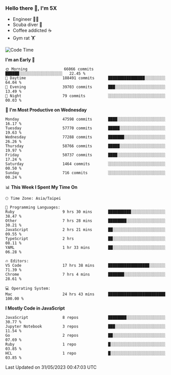 ### Hello there 👋, I'm 5X

* Engineer 👨‍💻
* Scuba diver 🤿
* Coffee addicted ☕️
* Gym rat 🏋️

<!--START_SECTION:waka-->
![Code Time](http://img.shields.io/badge/Code%20Time-209%20hrs%2031%20mins-blue)

**I'm an Early 🐤** 

```text
🌞 Morning                66066 commits       ██████░░░░░░░░░░░░░░░░░░░   22.45 % 
🌆 Daytime                188491 commits      ████████████████░░░░░░░░░   64.04 % 
🌃 Evening                39703 commits       ███░░░░░░░░░░░░░░░░░░░░░░   13.49 % 
🌙 Night                  79 commits          ░░░░░░░░░░░░░░░░░░░░░░░░░   00.03 % 
```
📅 **I'm Most Productive on Wednesday** 

```text
Monday                   47598 commits       ████░░░░░░░░░░░░░░░░░░░░░   16.17 % 
Tuesday                  57770 commits       █████░░░░░░░░░░░░░░░░░░░░   19.63 % 
Wednesday                77288 commits       ███████░░░░░░░░░░░░░░░░░░   26.26 % 
Thursday                 58766 commits       █████░░░░░░░░░░░░░░░░░░░░   19.97 % 
Friday                   50737 commits       ████░░░░░░░░░░░░░░░░░░░░░   17.24 % 
Saturday                 1464 commits        ░░░░░░░░░░░░░░░░░░░░░░░░░   00.50 % 
Sunday                   716 commits         ░░░░░░░░░░░░░░░░░░░░░░░░░   00.24 % 
```


📊 **This Week I Spent My Time On** 

```text
🕑︎ Time Zone: Asia/Taipei

💬 Programming Languages: 
Ruby                     9 hrs 30 mins       ██████████░░░░░░░░░░░░░░░   38.47 % 
Other                    7 hrs 28 mins       ████████░░░░░░░░░░░░░░░░░   30.21 % 
JavaScript               2 hrs 21 mins       ██░░░░░░░░░░░░░░░░░░░░░░░   09.55 % 
TypeScript               2 hrs               ██░░░░░░░░░░░░░░░░░░░░░░░   08.11 % 
YAML                     1 hr 33 mins        ██░░░░░░░░░░░░░░░░░░░░░░░   06.28 % 

🔥 Editors: 
VS Code                  17 hrs 38 mins      ██████████████████░░░░░░░   71.39 % 
Chrome                   7 hrs 4 mins        ███████░░░░░░░░░░░░░░░░░░   28.61 % 

💻 Operating System: 
Mac                      24 hrs 43 mins      █████████████████████████   100.00 % 
```

**I Mostly Code in JavaScript** 

```text
JavaScript               8 repos             ████████░░░░░░░░░░░░░░░░░   30.77 % 
Jupyter Notebook         3 repos             ███░░░░░░░░░░░░░░░░░░░░░░   11.54 % 
Go                       2 repos             ██░░░░░░░░░░░░░░░░░░░░░░░   07.69 % 
Ruby                     1 repo              █░░░░░░░░░░░░░░░░░░░░░░░░   03.85 % 
HCL                      1 repo              █░░░░░░░░░░░░░░░░░░░░░░░░   03.85 % 
```




 Last Updated on 31/05/2023 00:47:03 UTC
<!--END_SECTION:waka-->
